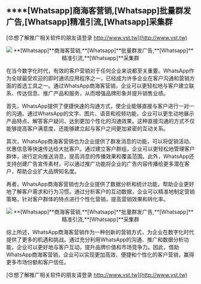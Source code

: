 ## ****[Whatsapp]**商海客营销,**[Whatsapp]**批量群发广告,**[Whatsapp]**精准引流,**[Whatsapp]**采集群**

[😍想了解推广相关软件的朋友请登录 http://www.vst.tw](http://www.vst.tw)

 <center><img src="https://vst.tw/MP4/tuiguang/png/4.png" alt="**[Whatsapp]**商海客营销,**[Whatsapp]**批量群发广告,**[Whatsapp]**精准引流,**[Whatsapp]**采集群"></center>

在当今数字化时代，有效的客户营销对于任何企业来说都至关重要。WhatsApp作为全球最受欢迎的即时通讯应用程序之一，已经成为许多企业在客户沟通和营销方面的首选工具之一。通过WhatsApp商海客营销，企业可以更轻松地与客户建立联系、传达信息、推广产品和服务，从而增强品牌形象并提升销售业绩。

首先，WhatsApp提供了便捷快速的沟通方式，使企业能够直接与客户进行一对一的沟通。通过WhatsApp的文字、图片、语音和视频功能，企业可以更生动地展示产品特点、解答客户疑问，达到更加个性化的沟通效果。这种直接沟通的方式不仅能够提高客户满意度，还能够建立起与客户之间更加紧密的互动关系。

其次，WhatsApp商海客营销也为企业提供了群发消息的功能，可以将促销活动、优惠信息等快速传达给大批客户。通过建立客户群组，企业可以更轻松地管理客户群体，进行定向推送消息，提高消息的传播效果和覆盖范围。此外，WhatsApp还支持创建广告宣传素材，可以通过推广功能将企业的广告内容传播给更多潜在客户，帮助企业扩大品牌知名度。

再者，WhatsApp商海客营销也为企业提供了数据分析和统计功能，帮助企业更好地了解客户需求和行为习惯。通过分析客户的互动数据，企业可以精准地制定营销策略，针对客户群体的特点进行个性化营销，提高营销效果和转化率。

 <center><img src="https://vst.tw/MP4/tuiguang/png/7.png" alt="**[Whatsapp]**商海客营销,**[Whatsapp]**批量群发广告,**[Whatsapp]**精准引流,**[Whatsapp]**采集群"></center>

综上所述，WhatsApp商海客营销作为一种创新的营销方式，为企业在数字化时代提供了更多的机遇和挑战。通过充分利用WhatsApp的沟通、推广和数据分析功能，企业可以更好地与客户互动，提升品牌价值和市场竞争力。因此，借助WhatsApp商海客营销，企业可以实现更加高效、便捷和个性化的客户营销，赢得更多市场份额和客户信任。

[😍想了解推广相关软件的朋友请登录 http://www.vst.tw](http://www.vst.tw)



